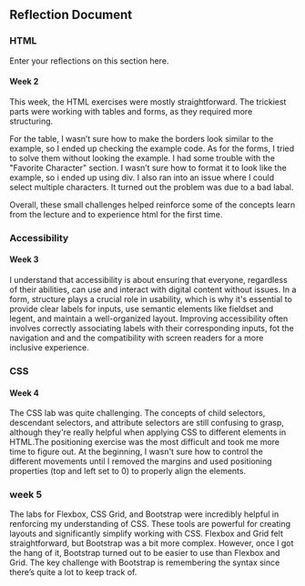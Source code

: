 ## Reflection Document

### HTML

Enter your reflections on this section here.

#### Week 2

This week, the HTML exercises were mostly straightforward. The trickiest parts were working with tables and forms, as they required more structuring.

For the table, I wasn’t sure how to make the borders look similar to the example, so I ended up checking the example code. As for the forms, I tried to solve them without looking the example. I had some trouble with the "Favorite Character" section. I wasn’t sure how to format it to look like the example, so i ended up using div. I also ran into an issue where I could select multiple characters. It turned out the problem was due to a bad labal.

Overall, these small challenges helped reinforce some of the concepts learn from the lecture and to experience html for the first time.

### Accessibility

#### Week 3

I understand that accessibility is about ensuring that everyone, regardless of their abilities, can use and interact with digital content without issues. In a form, structure plays a crucial role in usability, which is why it's essential to provide clear labels for inputs, use semantic elements like fieldset and legent, and maintain a well-organized layout. Improving accessibility often involves correctly associating labels with their corresponding inputs, fot the navigation and and the compatibility with screen readers for a more inclusive experience.

### CSS

#### Week 4

The CSS lab was quite challenging. The concepts of child selectors, descendant selectors, and attribute selectors are still confusing to grasp, although they're really helpful when applying CSS to different elements in HTML.The positioning exercise was the most difficult and took me more time to figure out. At the beginning, I wasn't sure how to control the different movements until I removed the margins and used positioning properties (top and left set to 0) to properly align the elements.

### week 5

The labs for Flexbox, CSS Grid, and Bootstrap were incredibly helpful in renforcing my understanding of CSS. These tools are powerful for creating layouts and significantly simplify working with CSS. Flexbox and Grid felt straightforward, but Bootstrap was a bit more complex. However, once I got the hang of it, Bootstrap turned out to be easier to use than Flexbox and Grid. The key challenge with Bootstrap is remembering the syntax since there’s quite a lot to keep track of.
